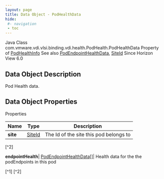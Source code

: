 ```yaml
---
layout: page
title: Data Object - PodHealthData
hide:
 #- navigation
 - toc
---
```






Java Class
    com.vmware.vdi.vlsi.binding.vdi.health.PodHealth.PodHealthData
Property of
     [PodHealthInfo](vdi.health.PodHealth.PodHealthInfo.md#field_detail)
See also
     [PodEndpointHealthData](vdi.health.PodHealth.PodEndpointHealthData.md), [SiteId](vdi.entity.SiteId.md)
Since 
    Horizon View 6.0

## Data Object Description 

Pod Health data. 

## Data Object Properties

Properties

Name |  Type |  Description   
---|---|---  
**site**| [SiteId](vdi.entity.SiteId.md)|  The Id of the site this pod belongs to   


[^2]

  
**endpointHealth**| [PodEndpointHealthData[]](vdi.health.PodHealth.PodEndpointHealthData.md)|  Health data for the the podEndpoints in this pod   


[^1]
[^2]

  
  

  

